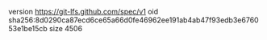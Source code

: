 version https://git-lfs.github.com/spec/v1
oid sha256:8d0290ca87ecd6ce65a66d0fe46962ee191ab4ab47f93edb3e676053e1be15cb
size 4506
